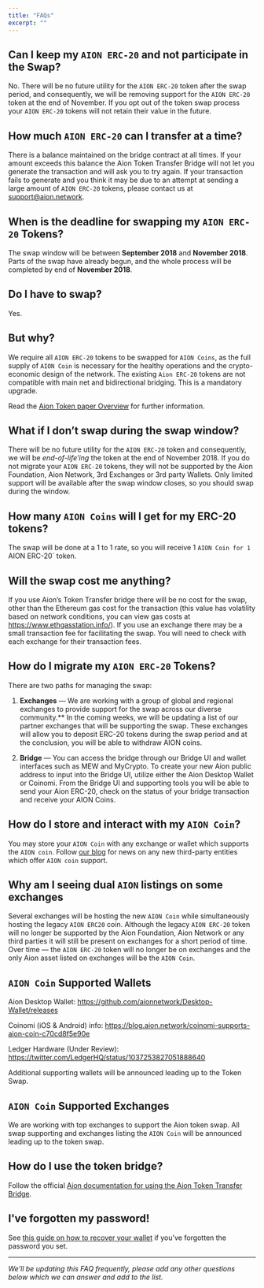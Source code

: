 ```yaml
---
title: "FAQs"
excerpt: ""
---
```

## Can I keep my `AION ERC-20` and not participate in the Swap?

No. There will be no future utility for the `AION ERC-20` token after the swap period, and consequently, we will be removing support for the `AION ERC-20` token at the end of November. If you opt out of the token swap process your `AION ERC-20` tokens will not retain their value in the future.

## How much `AION ERC-20` can I transfer at a time?

There is a balance maintained on the bridge contract at all times. If your amount exceeds this balance the Aion Token Transfer Bridge will not let you generate the transaction and will ask you to try again. If your transaction fails to generate and you think it may be due to an attempt at sending a large amount of `AION ERC-20` tokens, please contact us at <a href="mailto:support@aion.network">support@aion.network</a>.

## When is the deadline for swapping my `AION ERC-20` Tokens?

The swap window will be between **September 2018** and **November 2018**. Parts of the swap have already begun, and the whole process will be completed by end of **November 2018**.

## Do I have to swap?

Yes.

## But why?

We require all `AION ERC-20` tokens to be swapped for `AION Coins`, as the full supply of `AION Coin` is necessary for the healthy operations and the crypto-economic design of the network. The existing `Aion ERC-20` tokens are not compatible with main net and bidirectional bridging. This is a mandatory upgrade.

Read the <a href="https://aion.network/media/en-aion-token-overview-v2.pdf" target="_blank">Aion Token paper Overview</a>  for further information.

## What if I don’t swap during the swap window?

There will be no future utility for the `AION ERC-20` token and consequently, we will be _end-of-life’ing_ the token at the end of November 2018. If you do not migrate your `AION ERC-20` tokens, they will not be supported by the Aion Foundation, Aion Network, 3rd Exchanges or 3rd party Wallets. Only limited support will be available after the swap window closes, so you should swap during the window.

## How many `AION Coins` will I get for my ERC-20 tokens?

The swap will be done at a 1 to 1 rate, so you will receive 1 `AION Coin for 1 `AION ERC-20` token.

## Will the swap cost me anything?

If you use Aion’s Token Transfer bridge there will be no cost for the swap, other than the Ethereum gas cost for the transaction (this value has volatility based on network conditions, you can view gas costs at <a href="https://www.ethgasstation.info/" target="_blank">https://www.ethgasstation.info/</a>). If you use an exchange there may be a small transaction fee for facilitating the swap. You will need to check with each exchange for their transaction fees.

## How do I migrate my `AION ERC-20` Tokens?

There are two paths for managing the swap:

1) **Exchanges** — We are working with a group of global and regional exchanges to provide support for the swap across our diverse community.** In the coming weeks, we will be updating a list of our partner exchanges that will be supporting the swap. These exchanges will allow you to deposit ERC-20 tokens during the swap period and at the conclusion, you will be able to withdraw AION coins.

2) **Bridge** — You can access the bridge through our Bridge UI and wallet interfaces such as MEW and MyCrypto. To create your new Aion public address to input into the Bridge UI, utilize either the  Aion Desktop Wallet or Coinomi. From the Bridge UI and supporting tools you will be able to send your Aion ERC-20, check on the status of your bridge transaction and receive your AION Coins.

## How do I store and interact with my `AION Coin`?

You may store your `AION Coin` with any exchange or wallet which supports the `AION coin`. Follow [our blog](https://blog.aion.network/) for news on any new third-party entities which offer `AION coin` support.

## Why am I seeing dual `AION` listings on some exchanges

Several exchanges will be hosting the new `AION Coin` while simultaneously hosting the legacy `AION ERC20` coin. Although the legacy `AION ERC-20` token will no longer be supported by the Aion Foundation, Aion Network or any third parties it will still be present on exchanges for a short period of time. Over time — the `AION ERC-20` token will no longer be on exchanges and the only Aion asset listed on exchanges will be the `AION Coin`.

## `AION Coin` Supported Wallets

Aion Desktop Wallet: <a href="https://github.com/aionnetwork/Desktop-Wallet/releases" target="_blank">https://github.com/aionnetwork/Desktop-Wallet/releases</a>

Coinomi (iOS & Android) info: <a href="https://blog.aion.network/coinomi-supports-aion-coin-c70cd8f5e90e" target="_blank">https://blog.aion.network/coinomi-supports-aion-coin-c70cd8f5e90e</a>

Ledger Hardware (Under Review): <a href="https://twitter.com/LedgerHQ/status/1037253827051888640" target="_blank">https://twitter.com/LedgerHQ/status/1037253827051888640</a>

Additional supporting wallets will be announced leading up to the Token Swap.

## `AION Coin` Supported Exchanges

We are working with top exchanges to support the Aion token swap. All swap supporting and exchanges listing the `AION Coin` will be announced leading up to the token swap.

## How do I use the token bridge?

Follow the official [Aion documentation for using the Aion Token Transfer Bridge](doc:swap-overview).

## I've forgotten my password!
See [this guide on how to recover your wallet](doc:ive-forgotten-my-password) if you've forgotten the password you set.

---

*We’ll be updating this FAQ frequently, please add any other questions below which we can answer and add to the list.*